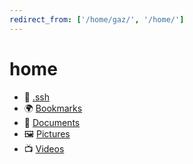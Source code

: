 ```yaml
---
redirect_from: ['/home/gaz/', '/home/']
---
```

# home

* 📁 [.ssh](ssh)
* 🌍 [Bookmarks](link)
* 📁 [Documents](doc)
* 🖼️ [Pictures](pic)
* 📺 [Videos](https://youtube.com/bitplane)
